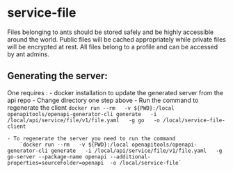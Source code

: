 # service-file

Files belonging to ants should be stored safely and be highly accessible around the world. Public files will be cached appropriately while private files will be encrypted at rest. All files belong to a profile and can be accessed by ant admins.

Generating the server:
----------------------
One requires :
    - docker installation to update the generated server from the api repo
    - Change directory one step above
    - Run the command to regenerate the client 
        `docker run --rm   -v ${PWD}:/local openapitools/openapi-generator-cli generate   -i /local/api/service/file/v1/file.yaml   -g go   -o /local/service-file-client`

    - To regenerate the server you need to run the command
        `docker run --rm   -v ${PWD}:/local openapitools/openapi-generator-cli generate   -i /local/api/service/file/v1/file.yaml   -g go-server --package-name openapi --additional-properties=sourceFolder=openapi  -o /local/service-file`
    